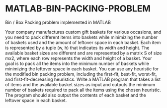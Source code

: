 # MATLAB-BIN-PACKING-PROBLEM
Bin / Box Packing problem implemented in MATLAB

Your company manufactures custom gift baskets for various occasions, and you need to pack different items into baskets while minimizing the number of baskets used and the amount of leftover space in each basket. Each item is represented by a tuple (w, h) that indicates its width and height. The available basket sizes are different and are represented by a matrix S of size mx2, where each row represents the width and height of a basket.
Your goal is to pack all the items into the minimum number of baskets while minimizing the leftover space in each basket. You can use any heuristic for the modified bin packing problem, including the first-fit, best-fit, worst-fit, and first-fit-decreasing heuristics.
Write a MATLAB program that takes a list of items and the available basket sizes as input and outputs the minimum number of baskets required to pack all the items using the chosen heuristic. The program should also output the contents of each basket and the leftover space in each basket.

